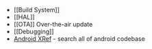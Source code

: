 
 * [[Build System]]
 * [[HAL]]
 * [[OTA]] Over-the-air update
 * [[Debugging]]
 * [Android XRef](http://androidxref.com) - search all of android codebase


